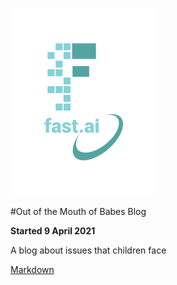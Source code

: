 ![Image of fast.ai logo](images/logo.png)

#Out of the Mouth of Babes Blog

**Started 9 April 2021**

A blog about issues that children face
 
[Markdown](https://guides.github.com/features/mastering-markdown/)
